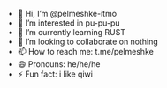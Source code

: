 - 👋 Hi, I’m @pelmeshke-itmo
- 👀 I’m interested in pu-pu-pu
- 🌱 I’m currently learning RUST
- 💞️ I’m looking to collaborate on nothing
- 📫 How to reach me: t.me/pelmeshke
- 😄 Pronouns: he/he/he
- ⚡ Fun fact: i like qiwi

